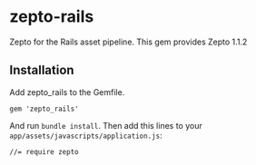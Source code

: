 # zepto-rails

Zepto for the Rails asset pipeline. This gem provides Zepto 1.1.2

## Installation
Add zepto_rails to the Gemfile.

```
gem 'zepto_rails'
```

And run `bundle install`. Then add this lines to your `app/assets/javascripts/application.js`:

```
//= require zepto
```
